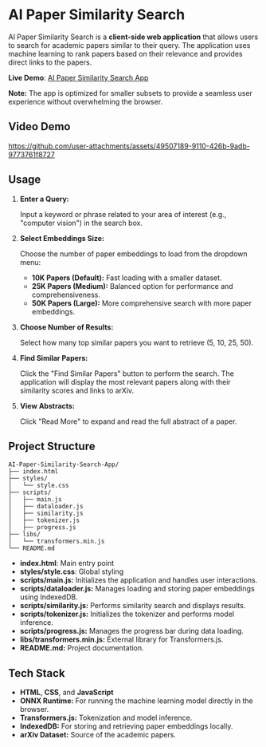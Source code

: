 # AI Paper Similarity Search
AI Paper Similarity Search is a **client-side web application** that allows users to search for academic papers similar to their query. The application uses machine learning to rank papers based on their relevance and provides direct links to the papers.

**Live Demo**: [AI Paper Similarity Search App](https://napronald.github.io/AI-Paper-Similarity-Search-App/)

**Note:** The app is optimized for smaller subsets to provide a seamless user experience without overwhelming the browser.

## Video Demo
https://github.com/user-attachments/assets/49507189-9110-426b-9adb-9773761f8727

## Usage
1. **Enter a Query:**

    Input a keyword or phrase related to your area of interest (e.g., "computer vision") in the search box.

2. **Select Embeddings Size:**

    Choose the number of paper embeddings to load from the dropdown menu:
    
    - **10K Papers (Default):** Fast loading with a smaller dataset.
    - **25K Papers (Medium):** Balanced option for performance and comprehensiveness.
    - **50K Papers (Large):** More comprehensive search with more paper embeddings.

3. **Choose Number of Results:**

    Select how many top similar papers you want to retrieve (5, 10, 25, 50).

4. **Find Similar Papers:**

    Click the "Find Similar Papers" button to perform the search. The application will display the most relevant papers along with their similarity scores and links to arXiv.

5. **View Abstracts:**

    Click "Read More" to expand and read the full abstract of a paper.

## Project Structure
```plaintext
AI-Paper-Similarity-Search-App/
├── index.html
├── styles/
│   └── style.css
├── scripts/
│   ├── main.js
│   ├── dataloader.js
│   ├── similarity.js
│   ├── tokenizer.js
│   ├── progress.js
├── libs/
│   └── transformers.min.js 
└── README.md
```
- **index.html**: Main entry point  
- **styles/style.css**: Global styling  
- **scripts/main.js:** Initializes the application and handles user interactions.
- **scripts/dataloader.js:** Manages loading and storing paper embeddings using IndexedDB.
- **scripts/similarity.js:** Performs similarity search and displays results.
- **scripts/tokenizer.js:** Initializes the tokenizer and performs model inference.
- **scripts/progress.js:** Manages the progress bar during data loading.
- **libs/transformers.min.js:** External library for Transformers.js.
- **README.md:** Project documentation.

## Tech Stack
- **HTML**, **CSS**, and **JavaScript**  
- **ONNX Runtime:** For running the machine learning model directly in the browser.
- **Transformers.js:** Tokenization and model inference.
- **IndexedDB:** For storing and retrieving paper embeddings locally.
- **arXiv Dataset:** Source of the academic papers.
